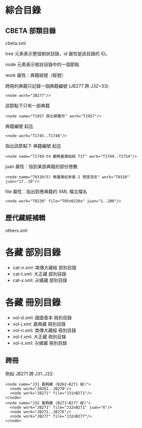 # 綜合目錄
## CBETA 部類目錄

cbeta.xml

tree 元素表示整個樹狀目錄，id 屬性是該目錄的 ID。

node 元素表示樹狀目錄中的一個節點

work 屬性：典籍經號（經號）

跨冊的典籍只記錄一個典籍編號 (JB277 跨 J32~33)

	<node work="JB277"/>

該節點下只有一部典籍

	<node name="T1957 南北朝著作" work="T1957"/>

典籍編號 起迄

	<node work="T1745..T1748"/>

指出該節點下 典籍編號 起迄

	<node name="T1749-54 觀無量壽經疏 T37" work="T1749..T1754"/>

juan 屬性：指到某部典籍的部份卷數

	<node name="T0310(5) 無量壽如來會 2 菩提流志" work="T0310" juan="17..18"/>

file 屬性：指出對應典籍的 XML 檔主檔名

	<node work="T0220" file="T05n0220a" juan="1..200"/>

## 歷代藏經補輯

others.xml

# 各藏 部別目錄

* cat-n.xml: 南傳大藏經 部別目錄
* cat-t.xml: 大正藏 部別目錄
* cat-x.xml: 卍續藏 部別目錄

# 各藏 冊別目錄

* vol-d.xml: 國圖善本 冊別目錄
* vol-j.xml: 嘉興藏 冊別目錄
* vol-n.xml: 南傳大藏經 冊別目錄
* vol-t.xml: 大正藏 冊別目錄
* vol-x.xml: 卍續藏 冊別目錄

## 跨冊

例如 JB271 跨 J31..J32:

    <node name="J31 嘉興藏 (B262~B271 經)">
      <node work="JB262..JB270"/>
      <node work="JB271" file="J31nB271"/>
    </node>
    <node name="J32 嘉興藏 (B271~B277 經)">
      <node work="JB271" file="J32nB271" juan="6"/>
      <node work="JB272..JB276"/>
      <node work="JB277" file="J32nB277"/>
    </node>